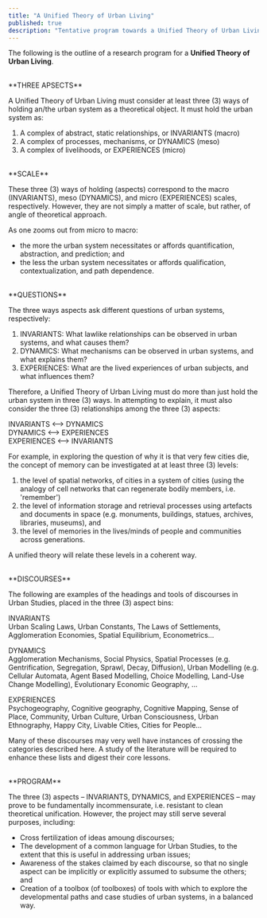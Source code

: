 ```yaml
---
title: "A Unified Theory of Urban Living"
published: true
description: "Tentative program towards a Unified Theory of Urban Living"
---
```

The following is the outline of a research program for a **Unified Theory of Urban Living**.

<br>
**THREE APSECTS**

A Unified Theory of Urban Living must consider at least three (3) ways of holding an/the urban system as a theoretical object. It must hold the urban system as:

1. A complex of abstract, static relationships, or INVARIANTS (macro)
2. A complex of processes, mechanisms, or DYNAMICS (meso)
3. A complex of livelihoods, or EXPERIENCES (micro)

<br>
**SCALE**

These three (3) ways of holding (aspects) correspond to the macro (INVARIANTS), meso (DYNAMICS), and micro (EXPERIENCES) scales, respectively. However, they are not simply a matter of scale, but rather, of angle of theoretical approach.

As one zooms out from micro to macro:

- the more the urban system necessitates or affords quantification, abstraction, and prediction; and
- the less the urban system necessitates or affords qualification, contextualization, and path dependence.

<br>
**QUESTIONS**

The three ways aspects ask different questions of urban systems, respectively:

1. INVARIANTS: What lawlike relationships can be observed in urban systems, and what causes them?
2. DYNAMICS: What mechanisms can be observed in urban systems, and what explains them?
3. EXPERIENCES: What are the lived experiences of urban subjects, and what influences them?

Therefore, a Unified Theory of Urban Living must do more than just hold the urban system in three (3) ways. In attempting to explain, it must also consider the three (3) relationships among the three (3) aspects:

INVARIANTS <--> DYNAMICS <br>
DYNAMICS <-->  EXPERIENCES <br>
EXPERIENCES <--> INVARIANTS

For example, in exploring the question of why it is that very few cities die, the concept of memory can be investigated at at least three (3) levels:

1. the level of spatial networks, of cities in a system of cities (using the analogy of cell networks that can regenerate bodily members, i.e. &#39;remember&#39;)
2. the level of information storage and retrieval processes using artefacts and documents in space (e.g. monuments, buildings, statues, archives, libraries, museums), and
3. the level of memories in the lives/minds of people and communities across generations.

A unified theory will relate these levels in a coherent way.

<br>
**DISCOURSES**

The following are examples of the headings and tools of discourses in Urban Studies, placed in the three (3) aspect bins:

INVARIANTS <br>
 Urban Scaling Laws, Urban Constants, The Laws of Settlements, Agglomeration Economies, Spatial Equilibrium, Econometrics…

DYNAMICS <br>
 Agglomeration Mechanisms, Social Physics, Spatial Processes (e.g. Gentrification, Segregation, Sprawl, Decay, Diffusion), Urban Modelling (e.g. Cellular Automata, Agent Based Modelling, Choice Modelling, Land-Use Change Modelling), Evolutionary Economic Geography, …

EXPERIENCES <br>
 Psychogeography, Cognitive geography, Cognitive Mapping, Sense of Place, Community, Urban Culture, Urban Consciousness, Urban Ethnography, Happy City, Livable Cities, Cities for People…

Many of these discourses may very well have instances of crossing the categories described here. A study of the literature will be required to enhance these lists and digest their core lessons.

<br>
**PROGRAM**

The three (3) aspects – INVARIANTS, DYNAMICS, and EXPERIENCES – may prove to be fundamentally incommensurate, i.e. resistant to clean theoretical unification. However, the project may still serve several purposes, including:

- Cross fertilization of ideas amoung discourses;
- The development of a common language for Urban Studies, to the extent that this is useful in addressing urban issues;
- Awareness of the stakes claimed by each discourse, so that no single aspect can be implicitly or explicitly assumed to subsume the others; and
- Creation of a toolbox (of toolboxes) of tools with which to explore the developmental paths and case studies of urban systems, in a balanced way.


